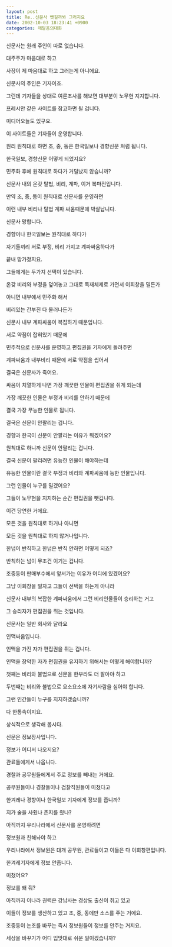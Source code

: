 ```yaml
---
layout: post
title: Re..신문사 뺏길까봐 그러지요
date: 2002-10-03 18:23:41 +0900
categories: 깨달음의대화
---
```

신문사는 원래 주인이 따로 없습니다.
  
대주주가 마음대로 하고
  
사장이 제 마음대로 하고 그러는게 아니에요.
  
신문사의 주인은 기자이죠.
  

  
그런데 기자들을 상대로 여론조사를 해보면 대부분이 노무현 지지합니다.
  
프레시안 같은 사이트를 참고하면 될 겁니다.
  
미디어오늘도 있구요.
  
이 사이트들은 기자들이 운영합니다.
  

  
원리 원칙대로 하면 조, 중, 동은 한국일보나 경향신문 처럼 됩니다.
  
한국일보, 경향신문 어떻게 되었지요?
  
민주화 후에 원칙대로 하다가 거덜났지 않습니까?
  

  
신문사 내의 온갖 탈법, 비리, 계파, 이거 복마전입니다.
  
만약 조, 중, 동이 원칙대로 신문사를 운영하면
  
이런 내부 비리나 탈법 계파 싸움때문에 박살납니다.
  

  
신문사 망합니다.
  
경향이나 한국일보는 원칙대로 하다가
  
자기들끼리 서로 부정, 비리 가지고 계파싸움하다가
  
끝내 망가졌지요.
  

  
그들에게는 두가지 선택이 있습니다.
  
온갖 비리와 부정을 덮어놓고 그대로 독재체제로 가면서 이회창을 밀든가
  
아니면 내부에서 민주화 해서
  
비리있는 간부진 다 물러나든가
  

  
신문사 내부 계파싸움이 복잡하기 때문입니다.
  
서로 약점이 잡혀있기 때문에
  
민주적으로 신문사를 운영하고 편집권을 기자에게 돌려주면
  
계파싸움과 내부비리 때문에 서로 약점을 씹어서
  
결국은 신문사가 죽어요.
  

  
싸움이 치열하게 나면 가장 깨끗한 인물이 편집권을 쥐게 되는데
  
가장 깨끗한 인물은 부정과 비리를 안하기 때문에
  
결국 가장 무능한 인물로 됩니다.
  

  
결국은 신문이 안팔리는 겁니다.
  
경향과 한국이 신문이 안팔리는 이유가 뭐겠어요?
  
원칙대로 하니까 신문이 안팔리는 겁니다.
  

  
결국 신문이 팔리려면 유능한 인물이 해야하는데
  
유능한 인물이란 결국 부정과 비리와 계파싸움에 능한 인물입니다.
  
그런 인물이 누구를 밀겠어요?
  

  
그들이 노무현을 지지하는 순간 편집권을 뺏깁니다.
  
이건 당연한 거에요.
  
모든 것을 원칙대로 하거나 아니면
  
모든 것을 원칙대로 하지 않거나입니다.
  

  
한넘이 반칙하고 한넘은 반칙 안하면 어떻게 되죠?
  
반칙하는 넘이 무조건 이기는 겁니다.
  
조중동이 판매부수에서 앞서가는 이유가 어디에 있겠어요?
  

  
그냥 이회창을 밀자고 그들이 선택을 하는게 아니라
  
신문사 내부의 복잡한 계파싸움에서 그런 비리인물들이 승리하는 거고
  
그 승리자가 편집권을 쥐는 것입니다.
  

  
신문사는 일반 회사와 달라요
  
인맥싸움입니다.
  
인맥을 가진 자가 편집권을 쥐는 겁니다.
  
인맥을 장악한 자가 편집권을 유지하기 위해서는 어떻게 해야합니까?
  
첫째는 비리와 불법으로 신문을 한부라도 더 팔아야 하고
  
두번째는 비리와 불법으로 요소요소에 자기사람을 심어야 합니다.
  
그런 인간들이 누구를 지지하겠습니까?
  
다 한통속이지요.
  

  
상식적으로 생각해 봅시다.
  
신문은 정보장사입니다.
  
정보가 어디서 나오지요?
  
관료들에게서 나옵니다.
  

  
경찰과 공무원들에게서 주로 정보를 빼내는 거에요.
  
공무원들이나 경찰들이나 검찰직원들이 미쳤다고
  
한겨레나 경향이나 한국일보 기자에게 정보를 줍니까?
  
지가 술을 사줬나 촌지를 줬나?
  

  
아직까지 우리나라에서 신문사를 운영하려면
  
정보원과 친해놔야 하고
  
우리나라에서 정보원은 대개 공무원, 관료들이고 이들은 다 이회창편입니다.
  
한겨레기자에게 정보 안줍니다.
  
미쳤어요?
  
정보를 왜 줘?
  

  
아직까지 이나라 권력은 강남사는 경상도 출신이 쥐고 있고
  
이들이 정보를 생산하고 있고 조, 중, 동에만 소스를 주는 거에요.
  
조중동이 논조를 바꾸는 즉시 정보원들이 정보를 안주는 거지요.
  

  
세상을 바꾸기가 어디 입맛대로 쉬운 일이겠습니까?